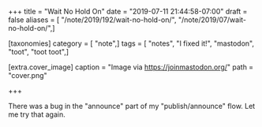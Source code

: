 +++
title = "Wait No Hold On"
date = "2019-07-11 21:44:58-07:00"
draft = false
aliases = [ "/note/2019/192/wait-no-hold-on/", "/note/2019/07/wait-no-hold-on/",]

[taxonomies]
category = [ "note",]
tags = [ "notes", "I fixed it!", "mastodon", "toot", "toot toot",]

[extra.cover_image]
caption = "Image via https://joinmastodon.org/"
path = "cover.png"

+++

There was a bug in the "announce" part of my "publish/announce" flow. Let me try
that again.